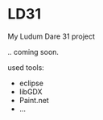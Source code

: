 LD31
====

My Ludum Dare 31 project

.. coming soon.


used tools:
- eclipse
- libGDX
- Paint.net
- ...